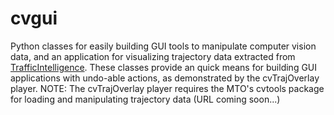 # cvgui

Python classes for easily building GUI tools to manipulate computer vision data, and an application for visualizing trajectory data extracted from [TrafficIntelligence](https://bitbucket.org/Nicolas/trafficintelligence/wiki/Home). These classes provide an quick means for building GUI applications with undo-able actions, as demonstrated by the cvTrajOverlay player. NOTE: The cvTrajOverlay player requires the MTO's cvtools package for loading and manipulating trajectory data (URL coming soon...)
